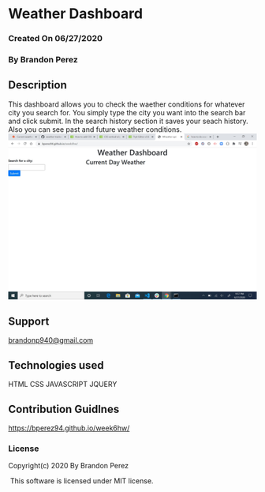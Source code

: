 # Weather Dashboard

### Created On 06/27/2020

### By Brandon Perez

## Description
This dashboard allows you to check the waether conditions for whatever city you search for. You simply type the city you want into the search bar and click submit. In the search history section it saves your seach history. Also you can see past and future weather conditions.
![weather dashboard](images/Screenshot.jpg)


## Support 
brandonp940@gmail.com

## Technologies used 
HTML
CSS
JAVASCRIPT
JQUERY

## Contribution Guidlnes
https://bperez94.github.io/week6hw/
 

### License

Copyright(c) 2020 By Brandon Perez

​
This software is licensed under MIT license.


